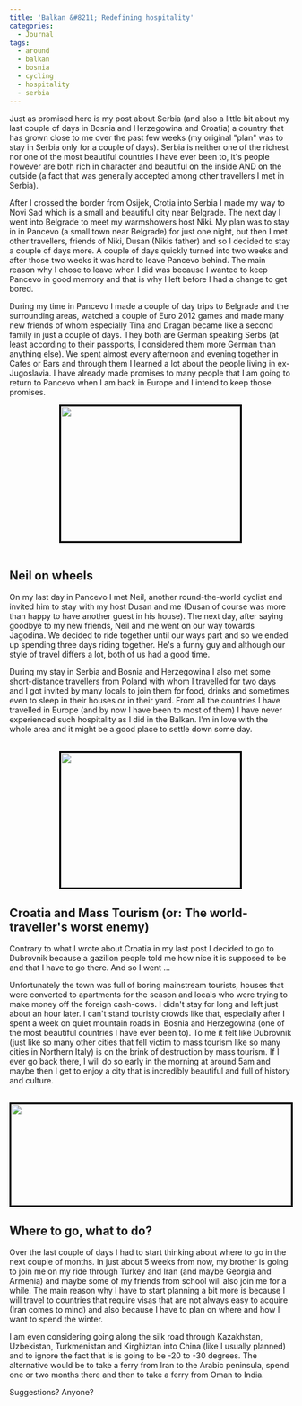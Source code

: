 ```yaml
---
title: 'Balkan &#8211; Redefining hospitality'
categories:
  - Journal
tags:
  - around
  - balkan
  - bosnia
  - cycling
  - hospitality
  - serbia
---
```

Just as promised here is my post about Serbia (and also a little bit about my last couple of days in Bosnia and Herzegowina and Croatia) a country that has grown close to me over the past few weeks (my original "plan" was to stay in Serbia only for a couple of days). Serbia is neither one of the richest nor one of the most beautiful countries I have ever been to, it's people however are both rich in character and beautiful on the inside AND on the outside (a fact that was generally accepted among other travellers I met in Serbia).

After I crossed the border from Osijek, Crotia into Serbia I made my way to Novi Sad which is a small and beautiful city near Belgrade. The next day I went into Belgrade to meet my warmshowers host Niki. My plan was to stay in in Pancevo (a small town near Belgrade) for just one night, but then I met other travellers, friends of Niki, Dusan (Nikis father) and so I decided to stay a couple of days more. A couple of days quickly turned into two weeks and after those two weeks it was hard to leave Pancevo behind. The main reason why I chose to leave when I did was because I wanted to keep Pancevo in good memory and that is why I left before I had a change to get bored.

During my time in Pancevo I made a couple of day trips to Belgrade and the surrounding areas, watched a couple of Euro 2012 games and made many new friends of whom especially Tina and Dragan became like a second family in just a couple of days. They both are German speaking Serbs (at least according to their passports, I considered them more German than anything else). We spent almost every afternoon and evening together in Cafes or Bars and through them I learned a lot about the people living in ex-Jugoslavia. I have already made promises to many people that I am going to return to Pancevo when I am back in Europe and I intend to keep those promises.

<p style="text-align: center;">
  <a href="http://www.flickr.com/photos/mike-on-a-bike/7447092918"><img alt="" ilo-full-="" ilo-full-src="http://farm9.staticflickr.com/8142/7447092918_d827b8a7dd_n.jpg" src="http://farm9.staticflickr.com/8142/7447092918_d827b8a7dd_n.jpg" style="width: 320px; height: 240px; border: 3px solid black;" /></a><br /> &nbsp;
</p>

## Neil on wheels

On my last day in Pancevo I met Neil, another round-the-world cyclist and invited him to stay with my host Dusan and me (Dusan of course was more than happy to have another guest in his house). The next day, after saying goodbye to my new friends, Neil and me went on our way towards Jagodina. We decided to ride together until our ways part and so we ended up spending three days riding together. He's a funny guy and although our style of travel differs a lot, both of us had a good time.

During my stay in Serbia and Bosnia and Herzegowina I also met some short-distance travellers from Poland with whom I travelled for two days and I got invited by many locals to join them for food, drinks and sometimes even to sleep in their houses or in their yard. From all the countries I have travelled in Europe (and by now I have been to most of them) I have never experienced such hospitality as I did in the Balkan. I'm in love with the whole area and it might be a good place to settle down some day.  
&nbsp;

<p style="text-align: center;">
  <a href="http://flickr.com/photos/mike-on-a-bike"><img alt="" ilo-full-="" ilo-full-src="http://farm8.staticflickr.com/7129/7610024954_96e5d88af3_n.jpg" src="http://farm8.staticflickr.com/7129/7610024954_96e5d88af3_n.jpg" style="width: 320px; height: 240px; border: 3px solid black;" /></a>
</p>

## Croatia and Mass Tourism (or: The world-traveller's worst enemy)

Contrary to what I wrote about Croatia in my last post I decided to go to Dubrovnik because a gazilion people told me how nice it is supposed to be and that I have to go there. And so I went &#8230;

Unfortunately the town was full of boring mainstream tourists, houses that were converted to apartments for the season and locals who were trying to make money off the foreign cash-cows. I didn't stay for long and left just about an hour later. I can't stand touristy crowds like that, especially after I spent a week on quiet mountain roads in&nbsp; Bosnia and Herzegowina (one of the most beautiful countries I have ever been to). To me it felt like Dubrovnik (just like so many other cities that fell victim to mass tourism like so many cities in Northern Italy) is on the brink of destruction by mass tourism. If I ever go back there, I will do so early in the morning at around 5am and maybe then I get to enjoy a city that is incredibly beautiful and full of history and culture.  
&nbsp;

[<img alt="" ilo-full-="" ilo-full-src="http://farm9.staticflickr.com/8286/7609911150_e4960b6cbf.jpg" src="http://farm9.staticflickr.com/8286/7609911150_e4960b6cbf.jpg" style="width: 500px; height: 180px; border: 3px solid black;" />][1]

## Where to go, what to do?

Over the last couple of days I had to start thinking about where to go in the next couple of months. In just about 5 weeks from now, my brother is going to join me on my ride through Turkey and Iran (and maybe Georgia and Armenia) and maybe some of my friends from school will also join me for a while. The main reason why I have to start planning a bit more is because I will travel to countries that require visas that are not always easy to acquire (Iran comes to mind) and also because I have to plan on where and how I want to spend the winter.

I am even considering going along the silk road through Kazakhstan, Uzbekistan, Turkmenistan and Kirghiztan into China (like I usually planned) and to ignore the fact that is is going to be -20 to -30 degrees. The alternative would be to take a ferry from Iran to the Arabic peninsula, spend one or two months there and then to take a ferry from Oman to India.

Suggestions? Anyone?  
&nbsp;

&nbsp;

 [1]: http://flickr.com/photos/mike-on-a-bike